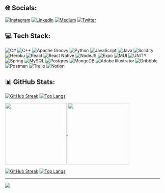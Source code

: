 ## 🌐 Socials:
[![Instagram](https://img.shields.io/badge/Instagram-%23E4405F.svg?logo=Instagram&logoColor=white)](https://instagram.com/muratcanbastug) [![LinkedIn](https://img.shields.io/badge/LinkedIn-%230077B5.svg?logo=linkedin&logoColor=white)](https://linkedin.com/in/murat-can-bastug-9940a11b4) [![Medium](https://img.shields.io/badge/Medium-12100E?logo=medium&logoColor=white)](https://medium.com/@muratcanbastug) [![Twitter](https://img.shields.io/badge/Twitter-%231DA1F2.svg?logo=Twitter&logoColor=white)](https://twitter.com/muratcanbastug) 

## 💻 Tech Stack:
![C#](https://img.shields.io/badge/c%23-%23239120.svg?style=for-the-badge&logo=c-sharp&logoColor=white) ![C++](https://img.shields.io/badge/c++-%2300599C.svg?style=for-the-badge&logo=c%2B%2B&logoColor=white) ![Apache Groovy](https://img.shields.io/badge/Apache%20Groovy-4298B8.svg?style=for-the-badge&logo=Apache+Groovy&logoColor=white) ![Python](https://img.shields.io/badge/python-3670A0?style=for-the-badge&logo=python&logoColor=ffdd54) ![JavaScript](https://img.shields.io/badge/javascript-%23323330.svg?style=for-the-badge&logo=javascript&logoColor=%23F7DF1E) ![Java](https://img.shields.io/badge/java-%23ED8B00.svg?style=for-the-badge&logo=java&logoColor=white) ![Solidity](https://img.shields.io/badge/Solidity-%23363636.svg?style=for-the-badge&logo=solidity&logoColor=white) ![Heroku](https://img.shields.io/badge/heroku-%23430098.svg?style=for-the-badge&logo=heroku&logoColor=white) ![React](https://img.shields.io/badge/react-%2320232a.svg?style=for-the-badge&logo=react&logoColor=%2361DAFB) ![React Native](https://img.shields.io/badge/react_native-%2320232a.svg?style=for-the-badge&logo=react&logoColor=%2361DAFB) ![NodeJS](https://img.shields.io/badge/node.js-6DA55F?style=for-the-badge&logo=node.js&logoColor=white) ![Expo](https://img.shields.io/badge/expo-1C1E24?style=for-the-badge&logo=expo&logoColor=#D04A37) ![MUI](https://img.shields.io/badge/MUI-%230081CB.svg?style=for-the-badge&logo=material-ui&logoColor=white) ![UNITY](https://img.shields.io/badge/Unity-%2320232a.svg?style=for-the-badge&logo=unity&logoColor=white) ![Spring](https://img.shields.io/badge/spring-%236DB33F.svg?style=for-the-badge&logo=spring&logoColor=white) ![MySQL](https://img.shields.io/badge/mysql-%2300f.svg?style=for-the-badge&logo=mysql&logoColor=white) ![Postgres](https://img.shields.io/badge/postgres-%23316192.svg?style=for-the-badge&logo=postgresql&logoColor=white) ![MongoDB](https://img.shields.io/badge/MongoDB-%234ea94b.svg?style=for-the-badge&logo=mongodb&logoColor=white) ![Adobe Illustrator](https://img.shields.io/badge/adobeillustrator-%23FF9A00.svg?style=for-the-badge&logo=adobeillustrator&logoColor=white) ![Dribbble](https://img.shields.io/badge/Dribbble-EA4C89?style=for-the-badge&logo=dribbble&logoColor=white) ![Postman](https://img.shields.io/badge/Postman-FF6C37?style=for-the-badge&logo=postman&logoColor=white) ![Trello](https://img.shields.io/badge/Trello-%23026AA7.svg?style=for-the-badge&logo=Trello&logoColor=white) ![Notion](https://img.shields.io/badge/Notion-%23000000.svg?style=for-the-badge&logo=notion&logoColor=white)
## 📊 GitHub Stats:
[![GitHub Streak](https://github-readme-streak-stats.herokuapp.com?user=muratcanbastug&theme=dark&card_width=450)](https://git.io/streak-stats) [![Top Langs](https://github-readme-stats.vercel.app/api/top-langs/?username=muratcanbastug&theme=dark&layout=donut&card_width=32)](https://github.com/anuraghazra/github-readme-stats)

<a href="https://git.io/streak-stats">
  <img height=200 align="center" src="https://github-readme-streak-stats.herokuapp.com?user=muratcanbastug&theme=dark&card_width=450" />
</a>
<a href="https://github.com/anuraghazra/github-readme-stats">
  <img height=200 align="center" src="https://github-readme-stats.vercel.app/api/top-langs/?username=muratcanbastug&theme=dark&layout=donut" />
</a>

[![GitHub Streak](https://github-readme-streak-stats.herokuapp.com?user=muratcanbastug&theme=dark&card_width=450)](https://git.io/streak-stats) [![Top Langs](https://github-readme-stats.vercel.app/api/top-langs/?username=muratcanbastug&theme=dark&layout=donut&card_width=32)](https://github.com/anuraghazra/github-readme-stats)

---
[![](https://visitcount.itsvg.in/api?id=muratcanbastug&icon=0&color=3)](https://visitcount.itsvg.in)
